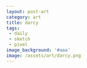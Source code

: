 ```yaml
---
layout: post-art
category: art
title: darcy
tags:
 - daily
 - sketch
 - pixel
image_background: '#aaa'
image: /assets/art/darcy.png
---
```

